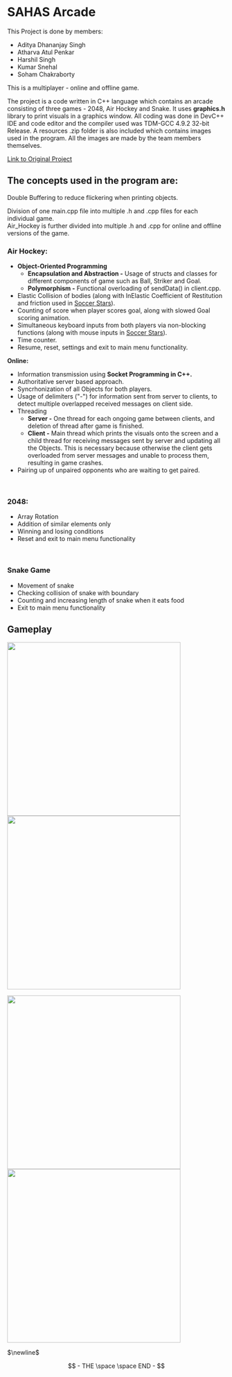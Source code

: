 # SAHAS Arcade

This Project is done by members:
- Aditya Dhananjay Singh
- Atharva Atul Penkar
- Harshil Singh
- Kumar Snehal
- Soham Chakraborty

This is a multiplayer - online and offline game.

The project is a code written in C++ language which contains an arcade consisting of three games - 2048, Air Hockey and Snake. It uses **graphics.h** library to print visuals in a graphics window. All coding was done in DevC++ IDE and code editor and the compiler used was TDM-GCC 4.9.2 32-bit Release. A resources .zip folder is also included which contains images used in the program. All the images are made by the team members themselves.

[Link to Original Project](https://github.com/Atharva-Penkar/Capstone-Project-PDS)

## The concepts used in the program are:

Double Buffering to reduce flickering when printing objects.

Division of one main.cpp file into multiple .h and .cpp files for each individual game.<br>
Air_Hockey is further divided into multiple .h and .cpp for online and offline versions of the game.

### Air Hockey:
- **Object-Oriented Programming**
  - **Encapsulation and Abstraction -** Usage of structs and classes for different components of game such as Ball, Striker and Goal.
  - **Polymorphism -** Functional overloading of sendData() in client.cpp.
- Elastic Collision of bodies (along with InElastic Coefficient of Restitution and friction used in [Soccer Stars](https://github.com/soham-c04/Soccer-Stars)).
- Counting of score when player scores goal, along with slowed Goal scoring animation.
- Simultaneous keyboard inputs from both players via non-blocking functions (along with mouse inputs in [Soccer Stars](https://github.com/soham-c04/Soccer-Stars)).
- Time counter.
- Resume, reset, settings and exit to main menu functionality.

**Online:**
- Information transmission using **Socket Programming in C++.**
- Authoritative server based approach.
- Syncrhonization of all Objects for both players.
- Usage of delimiters ("-") for information sent from server to clients, to detect multiple overlapped received messages on client side.
- Threading
  - **Server -** One thread for each ongoing game between clients, and deletion of thread after game is finished.
  - **Client -** Main thread which prints the visuals onto the screen and a child thread for receiving messages sent by server and updating all the Objects. This is necessary because otherwise the client gets overloaded from server messages and unable to process them, resulting in game crashes.
- Pairing up of unpaired opponents who are waiting to get paired.
<br>

### 2048:
- Array Rotation
- Addition of similar elements only
- Winning and losing conditions
- Reset and exit to main menu functionality
<br>

### Snake Game
- Movement of snake
- Checking collision of snake with boundary
- Counting and increasing length of snake when it eats food
- Exit to main menu functionality

## Gameplay

<img src="https://github.com/user-attachments/assets/5229cffe-dce4-4a8b-be02-9fc8741b32c4" width="400"> <img src="https://github.com/user-attachments/assets/75c05971-936e-40af-bf38-441a634a83bb" width="400">

<img src="https://github.com/user-attachments/assets/307368e5-5f64-438d-a2f9-b605cc8a2f92" width="400"> <img src="https://github.com/user-attachments/assets/c451eed5-7c43-417c-97f5-982b47190521" width="400">


$\newline$

$$ - THE \space \space END - $$


